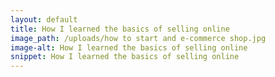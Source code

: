 ```yaml
---
layout: default
title: How I learned the basics of selling online
image_path: /uploads/how to start and e-commerce shop.jpg
image-alt: How I learned the basics of selling online
snippet: How I learned the basics of selling online
---
```



